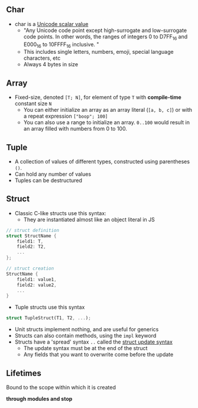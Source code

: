 ## Char

- char is a [Unicode scalar value](http://www.unicode.org/glossary/#unicode_scalar_value)
	- "Any Unicode code point except high-surrogate and low-surrogate code points. In other words, the ranges of integers 0 to D7FF$_{16}$ and E000$_{16}$ to 10FFFF$_{16}$ inclusive. "
	- This includes single letters, numbers, emoji, special language characters, etc
	- Always 4 bytes in size

## Array

- Fixed-size, denoted `[T; N]`, for element of type `T` with **compile-time** constant size `N`
	- You can either initialize an array as an array literal (`[a, b, c]`) or with a repeat expression `["boop"; 100]`
	- You can also use a range to initialize an array. `0..100` would result in an array filled with numbers from 0 to 100.

## Tuple

- A collection of values of different types, constructed using parentheses `()`.
- Can hold any number of values
- Tuples can be destructured

## Struct

- Classic C-like structs use this syntax:
	- They are instantiated almost like an object literal in JS
```rust
// struct definition
struct StructName {
	field1: T,
	field2: T2,
	...
};

// struct creation
StructName {
	field1: value1,
	field2: value2,
	...
}
```
- Tuple structs use this syntax
```rust
struct TupleStruct(T1, T2, ...);
```
- Unit structs implement nothing, and are useful for generics
- Structs can also contain methods, using the `impl` keyword
- Structs have a 'spread' syntax `..` called the [struct update syntax](https://doc.rust-lang.org/stable/book/ch05-01-defining-structs.html#creating-instances-from-other-instances-with-struct-update-syntax)
	- The update syntax must be at the end of the struct	
	- Any fields that you want to overwrite come before the update

## Lifetimes

Bound to the scope within which it is created

**through modules and stop**